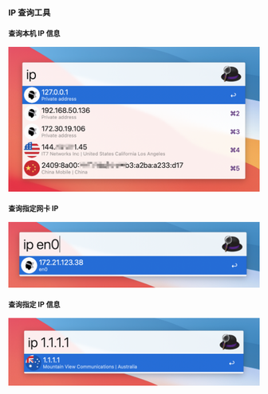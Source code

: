 ### IP 查询工具
#### 查询本机 IP 信息
![Search by host](ip-tools/imgs/search_by_host.png)

#### 查询指定网卡 IP
![Search by network card](ip-tools/imgs/search_by_en.png)

#### 查询指定 IP 信息
![Search by IP](ip-tools/imgs/search_by_ip.png)
